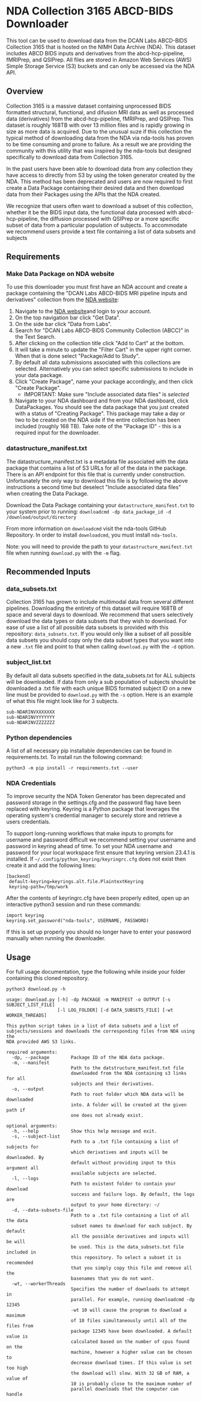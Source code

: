 # NDA Collection 3165 ABCD-BIDS Downloader

This tool can be used to download data from the DCAN Labs ABCD-BIDS Collection 3165 that is hosted on the NIMH Data Archive (NDA). This dataset includes ABCD BIDS inputs and derivatives from the abcd-hcp-pipeline, fMRIPrep, and QSIPrep.  All files are stored in Amazon Web Services (AWS) Simple Storage Service (S3) buckets and can only be accessed via the NDA API.

## Overview

Collection 3165 is a massive dataset containing unprocessed BIDS formatted structural, functional, and difusion MRI data as well as processed data (derivatives) from the abcd-hcp-pipeline, fMRIPrep, and QSIPrep. This dataset is roughly 168TB with over 13 million files and is rapidly growing in size as more data is acquired. Due to the unusual suze if this collection the typical method of downloading data from the NDA via nda-tools has proven to be time consuming and prone to failure. As a result we are providing the community with this utility that was inspired by the nda-tools but designed specifically to download data from Collection 3165.

In the past users have been able to download data from any collection they have access to directly from S3 by using the token generator created by the NDA. This method has been deprecated and users are now required to first create a Data Package containing their desired data and then download data from their Packages using the APIs that the NDA created.

We recognize that users often want to download a subset of this collection, whether it be the BIDS input data, the functional data processed with abcd-hcp-pipeline, the diffusion processed with QSIPrep or a more specific subset of data from a particular population of subjects. To accommodate we recommend users provide a text file containing a list of data subsets and subjects

## Requirements

### Make Data Package on NDA website

To use this downloader you must first have an NDA account and create a package containing the "DCAN Labs ABCD-BIDS MRI pipeline inputs and derivatives" collection from the [NDA website](https://ndar.nih.gov/):

1. Navigate to the [NDA website](https://ndar.nih.gov/)and login to your account.
2. On the top navigation bar click "Get Data".
3. On the side bar click "Data from Labs".
4. Search for "DCAN Labs ABCD-BIDS Community Collection (ABCC)" in the Text Search.
5. After clicking on the collection title click "Add to Cart" at the bottom.
6. It will take a minute to update the "Filter Cart" in the upper right corner. When that is done select "Package/Add to Study".
7. By default all data submissions associated with this collections are selected. Alternatively you can select specific submissions to include in your data package.
8. Click "Create Package", name your package accordingly, and then click "Create Package".
    - IMPORTANT: Make sure "Include associated data files" is *selected*
9. Navigate to your NDA dashboard and from your NDA dashboard, click DataPackages. You should see the data package that you just created with a status of "Creating Package". This package may take a day or two to be created on the NDA side if the entire collection has been included (roughly 168 TB). Take note of the "Package ID" - this is a required input for the downloader.

### datastructure_manifest.txt

The datastructure_manifest.txt is a metadata file associated with the data package that contains a list of S3 URLs for all of the data in the package. There is an API endpoint for this file that is currently under construction. Unfortunately the only way to download this file is by following the above instructions a second time but deselect "Include associated data files" when creating the Data Package.

Download the Data Package containing your `datastructure_manifest.txt` to your system prior to running:
`downloadcmd -dp data_package_id -d /download/output/directory`

From more information on `downloadcmd` visit the nda-tools GitHub Repository. In order to install `downloadcmd`, you must install `nda-tools`.

Note: you will need to provide the path to your `datastructure_manifest.txt` file when running `download.py` with the `-m` flag.

## Recommended Inputs

### data_subsets.txt

Collection 3165 has grown to include multimodal data from several different pipelines. Downloading the entirety of this dataset will require 168TB of space and several days to download. We recommend that users selectively download the data types or data subsets that they wish to download. For ease of use a list of all possible data subsets is provided with this repository: `data_subsets.txt`.  If you would only like a subset of all possible data subsets you should copy only the data subset types that you want into a new `.txt` file and point to that when calling `download.py` with the `-d` option.

### subject_list.txt

By default all data subsets specified in the data_subsets.txt for ALL subjects will be downloaded. If data from only a sub population of subjects should be downloaded a .txt file with each unique BIDS formated subject ID on a new line must be provided to `download.py` with the `-s` option. Here is an example of what this file might look like for 3 subjects.

```shell
sub-NDARINVXXXXXXX
sub-NDARINVYYYYYYY
sub-NDARINVZZZZZZZ
```

### Python dependencies

A list of all necessary pip installable dependencies can be found in requirements.txt. To install run the following command:

```shell
python3 -m pip install -r requirements.txt --user
```

### NDA Credentials

To improve security the NDA Token Generator has been deprecated and password storage in the settings.cfg and the password flag have been replaced with keyring. Keyring is a Python package that leverages the operating system's credential manager to securely store and retrieve a users credentials.

To support long-running workflows that make inputs to prompts for username and password difficult we recommend setting your username and password in keyring ahead of time. To set your NDA username and password for your local workspace first ensure that keyring version 23.4.1 is installed. If `~/.config/python_keyring/keyringrc.cfg` does not exist then create it and add the following lines:

```shell
[backend]
 default-keyring=keyrings.alt.file.PlaintextKeyring
 keyring-path=/tmp/work
```

After the contents of keyringrc.cfg have been properly edited, open up an interactive python3 session and run these commands:

```shell
import keyring
keyring.set_password("nda-tools", USERNAME, PASSWORD)
```

If this is set up properly you should no longer have to enter your password manually when running the downloader.

## Usage

For full usage documentation, type the following while inside your folder containing this cloned repository.

```shell
python3 download.py -h

usage: download.py [-h] -dp PACKAGE -m MANIFEST -o OUTPUT [-s SUBJECT_LIST_FILE]
                   [-l LOG_FOLDER] [-d DATA_SUBSETS_FILE] [-wt WORKER_THREADS]

This python script takes in a list of data subsets and a list of
subjects/sessions and downloads the corresponding files from NDA using the
NDA provided AWS S3 links.

required arguments:
  -dp, --package        Package ID of the NDA data package.
  -m, --manifest
                        Path to the datstructure_manifest.txt file 
                        downloaded from the NDA containing s3 links for all 
                        subjects and their derivatives.
  -o, --output
                        Path to root folder which NDA data will be downloaded
                        into. A folder will be created at the given path if
                        one does not already exist.

optional arguments:
  -h, --help            Show this help message and exit.
  -s, --subject-list
                        Path to a .txt file containing a list of subjects for
                        which derivatives and inputs will be downloaded. By
                        default without providing input to this argument all
                        available subjects are selected.
  -l, --logs
                        Path to existent folder to contain your download
                        success and failure logs. By default, the logs are
                        output to your home directory: ~/
  -d, --data-subsets-file 
                        Path to a .txt file containing a list of all the data
                        subset names to download for each subject. By default
                        all the possible derivatives and inputs will be will
                        be used. This is the data_subsets.txt file included in
                        this repository. To select a subset it is recomended
                        that you simply copy this file and remove all the
                        basenames that you do not want.
  -wt, --workerThreads
                        Specifies the number of downloads to attempt in
                        parallel. For example, running downloadcmd -dp 12345
                        -wt 10 will cause the program to download a maximum
                        of 10 files simultaneously until all of the files from
                        package 12345 have been downloaded. A default value is
                        calculated based on the number of cpus found on the
                        machine, however a higher value can be chosen to
                        decrease download times. If this value is set too high
                        the download will slow. With 32 GB of RAM, a value of
                        10 is probably close to the maximum number of
                        parallel downloads that the computer can handle
```
